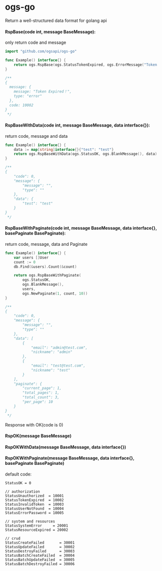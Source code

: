 # ogs-go
Return a well-structured data format for golang api

#### RspBase(code int, message BaseMessage):
 only return code and message
 
```go
import "github.com/ogsapi/ogs-go"

func Example() interface{} {
	return ogs.RspBase(ogs.StatusTokenExpired, ogs.ErrorMessage("Token Expired！"))
}

/**
{
  message: {
    message: "Token Expired！",
    type: "error"
  },
  code: 10002
}
 */
```

#### RspBaseWithData(code int, message BaseMessage, data interface{}):
 return code, message and data
 
```go
func Example() interface{} {
	data := map[string]interface{}{"test": "test"}
	return ogs.RspBaseWithData(ogs.StatusOK, ogs.BlankMessage(), data)
}

/**
{
    "code": 0,
    "message": {
        "message": "",
        "type": ""
    },
    "data": {
        "test": "test"
    }
}
 */
```

#### RspBaseWithPaginate(code int, message BaseMessage, data interface{}, basePaginate BasePaginate):
 return code, message, data and Paginate
 
```go
func Example() interface{} {
	var users []User
    count := 0
    db.Find(&users).Count(&count)

    return ogs.RspBaseWithPaginate(
        ogs.StatusOK,
        ogs.BlankMessage(),
        users,
        ogs.NewPaginate(1, count, 10))
}

/**
{
    "code": 0,
    "message": {
        "message": "",
        "type": ""
    },
    "data": [
        {
            "email": "admin@test.com",
            "nickname": "admin"
        },
        {
            "email": "test@test.com",
            "nickname": "test"
        }
    ],
    "paginate": {
        "current_page": 1,
        "total_pages": 1,
        "total_count": 3,
        "per_page": 10
    }
}
 */
```

Response with OK(code is 0)
#### RspOK(message BaseMessage)
#### RspOKWithData(message BaseMessage, data interface{})
#### RspOKWithPaginate(message BaseMessage, data interface{}, basePaginate BasePaginate)



default code:

    StatusOK = 0
    
    // authorization
    StatusUnauthorized  = 10001
    StatusTokenExpired  = 10002
    StatusInvalidToken  = 10003
    StatusUserNotFound  = 10004
    StatusErrorPassword = 10005

    // system and resources
    StatusSystemError     = 20001
    StatusResourceExpired = 20002

    // crud
    StatusCreateFailed       = 30001
    StatusUpdateFailed       = 30002
    StatusDestroyFailed      = 30003
    StatusBatchCreateFailed  = 30004
    StatusBatchUpdateFailed  = 30005
    StatusBatchDestroyFailed = 30006
